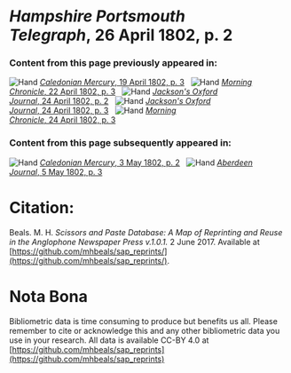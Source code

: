 # *Hampshire Portsmouth Telegraph*, 26 April 1802, p. 2  
  
### Content from this page previously appeared in:  
![Hand](http://scissorsandpaste.net/wp-content/uploads/2017/06/smallhandpointer.png) [*Caledonian Mercury*, 19 April 1802, p. 3](https://mhbeals.github.io/sap_html/Caledonian-Mercury/Caledonian-Mercury-19-April-1802-p-3)  
![Hand](http://scissorsandpaste.net/wp-content/uploads/2017/06/smallhandpointer.png) [*Morning Chronicle*, 22 April 1802, p. 3](https://mhbeals.github.io/sap_html/Morning-Chronicle/Morning-Chronicle-22-April-1802-p-3)  
![Hand](http://scissorsandpaste.net/wp-content/uploads/2017/06/smallhandpointer.png) [*Jackson's Oxford Journal*, 24 April 1802, p. 2](https://mhbeals.github.io/sap_html/Jackson's-Oxford-Journal/Jackson's-Oxford-Journal-24-April-1802-p-2)  
![Hand](http://scissorsandpaste.net/wp-content/uploads/2017/06/smallhandpointer.png) [*Jackson's Oxford Journal*, 24 April 1802, p. 3](https://mhbeals.github.io/sap_html/Jackson's-Oxford-Journal/Jackson's-Oxford-Journal-24-April-1802-p-3)  
![Hand](http://scissorsandpaste.net/wp-content/uploads/2017/06/smallhandpointer.png) [*Morning Chronicle*, 24 April 1802, p. 3](https://mhbeals.github.io/sap_html/Morning-Chronicle/Morning-Chronicle-24-April-1802-p-3)  
  
### Content from this page subsequently appeared in:  
![Hand](http://scissorsandpaste.net/wp-content/uploads/2017/06/smallhandpointer.png) [*Caledonian Mercury*, 3 May 1802, p. 2](https://mhbeals.github.io/sap_html/Caledonian-Mercury/Caledonian-Mercury-3-May-1802-p-2)  
![Hand](http://scissorsandpaste.net/wp-content/uploads/2017/06/smallhandpointer.png) [*Aberdeen Journal*, 5 May 1802, p. 3](https://mhbeals.github.io/sap_html/Aberdeen-Journal/Aberdeen-Journal-5-May-1802-p-3)  


# Citation: 

Beals. M. H. *Scissors and Paste Database: A Map of Reprinting and Reuse in the Anglophone Newspaper Press v.1.0.1.* 2 June 2017. Available at [https://github.com/mhbeals/sap_reprints/](https://github.com/mhbeals/sap_reprints/). 

# Nota Bona

Bibliometric data is time consuming to produce but benefits us all. Please remember to cite or acknowledge this and any other bibliometric data you use in your research. All data is available CC-BY 4.0 at [https://github.com/mhbeals/sap_reprints](https://github.com/mhbeals/sap_reprints)